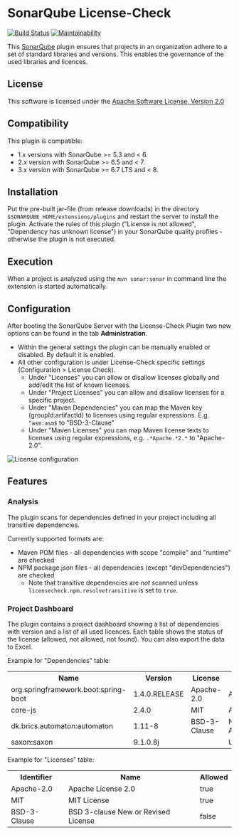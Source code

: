 SonarQube License-Check
===================

[![Build Status](https://travis-ci.org/porscheinformatik/sonarqube-licensecheck.png?branch=master)](https://travis-ci.org/porscheinformatik/sonarqube-licensecheck)
[![Maintainability](https://api.codeclimate.com/v1/badges/6ac787bb79b43e39c367/maintainability)](https://codeclimate.com/github/porscheinformatik/sonarqube-licensecheck/maintainability)

This [SonarQube](http://www.sonarqube.org/) plugin ensures that projects in an organization adhere to a set of
standard libraries and versions. This enables the governance of the used libraries and licences.

## License

This software is licensed under the [Apache Software License, Version 2.0](http://www.apache.org/licenses/LICENSE-2.0.txt)

## Compatibility

This plugin is compatible:

 * 1.x versions with SonarQube >= 5.3 and < 6.
 * 2.x version with SonarQube >= 6.5 and < 7.
 * 3.x version with SonarQube >= 6.7 LTS and < 8.

## Installation

Put the pre-built jar-file (from release downloads) in the directory `$SONARQUBE_HOME/extensions/plugins` and
restart the server to install the plugin. Activate the rules of this plugin ("License is not allowed", "Dependency has unknown license") in your SonarQube quality profiles - otherwise the plugin is not executed.

## Execution

When a project is analyzed using the `mvn sonar:sonar` in command line the extension is started automatically.

## Configuration

After booting the SonarQube Server with the License-Check Plugin two new options can be found in the tab
<b>Administration</b>.

* Within the general settings the plugin can be manually enabled or disabled. By default it is enabled.
* All other configuration is under License-Check specific settings (Configuration > License Check).
  * Under "Licenses" you can allow or disallow licenses globally and add/edit the list of known licenses.
  * Under "Project Licenses" you can allow and disallow licenses for a specific project.
  * Under "Maven Dependencies" you can map the Maven key (groupId:artifactId) to licenses using regular expressions. E.g. `^asm:asm$` to "BSD-3-Clause"
  * Under "Maven Licenses" you can map Maven license texts to licenses using regular expressions, e.g. `.*Apache.*2.*` to "Apache-2.0".

![License
configuration](docs/licensecheck_configuration.jpg)

## Features

### Analysis

The plugin scans for dependencies defined in your project including all transitive dependencies.

Currently supported formats are:
* Maven POM files - all dependencies with scope "compile" and "runtime" are checked
* NPM package.json files - all dependencies (except "devDependencies") are checked
  * Note that transitive dependencies are _not_ scanned unless `licensecheck.npm.resolvetransitive` is set to `true`.

### Project Dashboard

The plugin contains a project dashboard showing a list of dependencies with version and a list of all used licences. Each table shows the status of the license
(allowed, not allowed, not found). You can also export the data to Excel.

Example for "Dependencies" table:
<table>
  <tr><th>Name</th><th>Version</th><th>License</th><th>Status</th></tr>
  <tr><td>org.springframework.boot:spring-boot</td><td>1.4.0.RELEASE</td><td>Apache-2.0</td><td>Allowed</td></tr>
  <tr><td>core-js</td><td>2.4.0</td><td>MIT</td><td>Allowed</td></tr>
  <tr><td>dk.brics.automaton:automaton</td><td>1.11-8</td><td>BSD-3-Clause</td><td>Not Allowed</td></tr>
  <tr><td>saxon:saxon</td><td>9.1.0.8j</td><td></td><td>Unknwon</td></tr>
</table>

Example for "Licenses" table:
<table>
  <tr><th>Identifier</th><th>Name</th><th>Allowed</th></tr>
  <tr><td>Apache-2.0</td><td>Apache License 2.0</td><td>true</td></tr>
  <tr><td>MIT</td><td>MIT License</td><td>true</td></tr>
  <tr><td>BSD-3-Clause</td><td>BSD 3-clause New or Revised License</td><td>false</td></tr>
</table>
